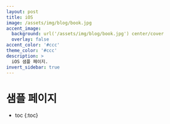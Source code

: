 ```yaml
---
layout: post
title: iOS
image: /assets/img/blog/book.jpg
accent_image: 
  background: url('/assets/img/blog/book.jpg') center/cover
  overlay: false
accent_color: '#ccc'
theme_color: '#ccc'
description: >
  iOS 샘플 페이지. 
invert_sidebar: true
---
```


# 샘플 페이지

* toc
{:toc}
